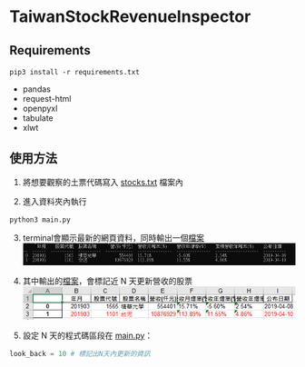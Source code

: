 # TaiwanStockRevenueInspector

## Requirements
```shell
pip3 install -r requirements.txt
```
- pandas
- request-html
- openpyxl
- tabulate
- xlwt

## 使用方法
1. 將想要觀察的土票代碼寫入 [stocks.txt](https://github.com/RainBoltz/TaiwanStockRevenueInspector/blob/master/stocks.txt) 檔案內

2. 進入資料夾內執行
```shell
python3 main.py
```
3. terminal會顯示最新的網頁資料，同時輸出一個[檔案](https://github.com/RainBoltz/TaiwanStockRevenueInspector/blob/master/2019-04-18.xls)
![example1image](https://github.com/RainBoltz/TaiwanStockRevenueInspector/blob/master/example1.PNG)

4. 其中輸出的[檔案](https://github.com/RainBoltz/TaiwanStockRevenueInspector/blob/master/2019-04-18.xls)，會標記近 N 天更新營收的股票
![example2image](https://github.com/RainBoltz/TaiwanStockRevenueInspector/blob/master/example2.PNG)

5. 設定 N 天的程式碼區段在 [main.py](https://github.com/RainBoltz/TaiwanStockRevenueInspector/blob/master/main.py)：
```python
look_back = 10 # 標記出N天內更新的資訊
```

